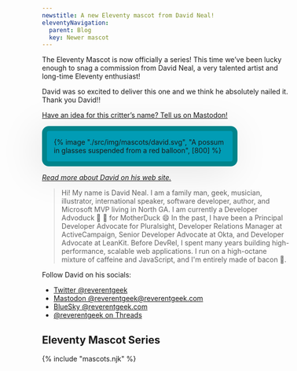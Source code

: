 ```yaml
---
newstitle: A new Eleventy mascot from David Neal!
eleventyNavigation:
  parent: Blog
  key: Newer mascot
---
```

The Eleventy Mascot is now officially a series! This time we’ve been lucky enough to snag a commission from David Neal, a very talented artist and long-time Eleventy enthusiast!

David was so excited to deliver this one and we think he absolutely nailed it. Thank you David!!

[Have an idea for this critter’s name? Tell us on Mastodon!](https://fosstodon.org/@eleventy)

<div style="display: inline-block; padding: 1em; border-radius: 1em; background-color: #019cb5; border: .75em solid #00848b; box-shadow: -10px 10px 80px rgb(0 0 0 / 10%); max-width: 25em">
  {% image "./src/img/mascots/david.svg", "A possum in glasses suspended from a red balloon", [800] %}
</div>

[_Read more about David on his web site._](https://reverentgeek.com/about/)

> Hi! My name is David Neal. I am a family man, geek, musician, illustrator, international speaker, software developer, author, and Microsoft MVP living in North GA. I am currently a Developer Advoduck 🥑 🦆 for MotherDuck 😄 In the past, I have been a Principal Developer Advocate for Pluralsight, Developer Relations Manager at ActiveCampaign, Senior Developer Advocate at Okta, and Developer Advocate at LeanKit. Before DevRel, I spent many years building high-performance, scalable web applications. I run on a high-octane mixture of caffeine and JavaScript, and I'm entirely made of bacon 🥓.

Follow David on his socials:

* [Twitter @reverentgeek](https://twitter.com/reverentgeek)
* [Mastodon @reverentgeek@reverentgeek.com](https://techhub.social/@reverentgeek)
* [BlueSky @reverentgeek.com](https://staging.bsky.app/profile/reverentgeek.com)
* [@reverentgeek on Threads](https://www.threads.net/@reverentgeek)


## Eleventy Mascot Series

{% include "mascots.njk" %}